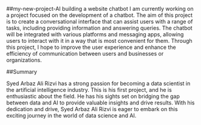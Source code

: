 ##my-new-project-AI
building a website chatbot
I am currently working on a project focused on the development of a chatbot. The aim of this project is to create a conversational interface that can assist users with a range of tasks, including providing information and answering queries. The chatbot will be integrated with various platforms and messaging apps, allowing users to interact with it in a way that is most convenient for them. Through this project, I hope to improve the user experience and enhance the efficiency of communication between users and businesses or organizations.

##Summary

Syed Arbaz Ali Rizvi has a strong passion for becoming a data scientist in the artificial intelligence industry. This is his first project, and he is enthusiastic about the field. He has his sights set on bridging the gap between data and AI to provide valuable insights and drive results. With his dedication and drive, Syed Arbaz Ali Rizvi is eager to embark on this exciting journey in the world of data science and AI.

